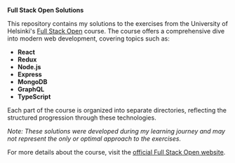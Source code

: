 **Full Stack Open Solutions**

This repository contains my solutions to the exercises from the University of Helsinki's [Full Stack Open](https://fullstackopen.com/en/) course. The course offers a comprehensive dive into modern web development, covering topics such as:

- **React**
- **Redux**
- **Node.js**
- **Express**
- **MongoDB**
- **GraphQL**
- **TypeScript**

Each part of the course is organized into separate directories, reflecting the structured progression through these technologies.

*Note: These solutions were developed during my learning journey and may not represent the only or optimal approach to the exercises.*

For more details about the course, visit the [official Full Stack Open website](https://fullstackopen.com/en/). 
